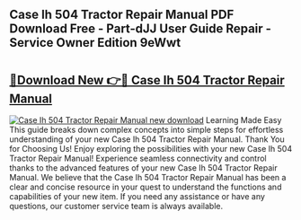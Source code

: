 ## Case Ih 504 Tractor Repair Manual PDF Download Free - Part-dJJ User Guide Repair - Service Owner Edition 9eWwt

# <h2><a href="http://bc68696.oget.top/?id=Case+Ih+504+Tractor+Repair+Manual">🔗Download New 👉🔴 Case Ih 504 Tractor Repair Manual</a></h2>

[![Case Ih 504 Tractor Repair Manual new download](https://i.imgur.com/5g1atiW.png)](http://bc68696.oget.top/?id=Case+Ih+504+Tractor+Repair+Manual)
Learning Made Easy This guide breaks down complex concepts into simple steps for effortless understanding of your new Case Ih 504 Tractor Repair Manual. Thank You for Choosing Us! Enjoy exploring the possibilities with your new Case Ih 504 Tractor Repair Manual! Experience seamless connectivity and control thanks to the advanced features of your new Case Ih 504 Tractor Repair Manual. We believe that the Case Ih 504 Tractor Repair Manual has been a clear and concise resource in your quest to understand the functions and capabilities of your new item. If you need any assistance or have any questions, our customer service team is always available.
